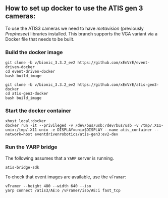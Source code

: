 ## How to set up docker to use the ATIS gen 3 cameras:

To use the ATIS3 cameras we need to have *metavision* (previously *Prophesee*) libraries installed. This branch supports the VGA variant via a Docker file that needs to be built.

### Build the docker image

```console
git clone -b v/bionic_3.3.2_ev2 https://github.com/xEnVrE/event-driven-docker
cd event-driven-docker
bash build_image
```

```console
git clone -b v/bionic_3.3.2_ev2 https://github.com/xEnVrE/atis-gen3-docker
cd atis-gen3-docker
bash build_image
```

### Start the docker container

```console
xhost local:docker
docker run -it --privileged -v /dev/bus/usb:/dev/bus/usb -v /tmp/.X11-unix:/tmp/.X11-unix -e DISPLAY=unix$DISPLAY --name atis_container --network=host eventdrivenrobotics/atis-gen3:ev2-dev
```

### Run the YARP bridge

The following assumes that a `YARP` server is running.

```console
atis-bridge-sdk
```

To check that event images are available, use the `vFramer`:

```console
vFramer --height 480 --width 640 --iso
yarp connect /atis3/AE:o /vFramer/iso/AE:i fast_tcp
```
